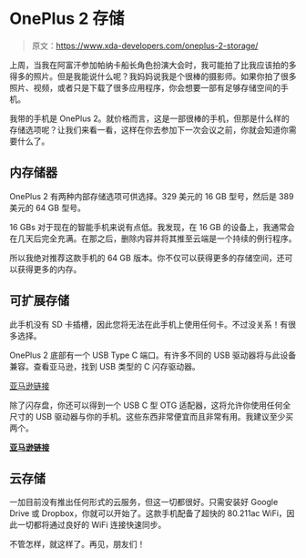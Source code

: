 # OnePlus 2 存储

> 原文：<https://www.xda-developers.com/oneplus-2-storage/>

上周，当我在阿富汗参加帕纳卡船长角色扮演大会时，我可能拍了比我应该拍的多得多的照片。但是我能说什么呢？我妈妈说我是个很棒的摄影师。如果你拍了很多照片、视频，或者只是下载了很多应用程序，你会想要一部有足够存储空间的手机。

我带的手机是 OnePlus 2。就价格而言，这是一部很棒的手机，但那是什么样的存储选项呢？让我们来看一看，这样在你去参加下一次会议之前，你就会知道你需要什么了。

## 内存储器

OnePlus 2 有两种内部存储选项可供选择。329 美元的 16 GB 型号，然后是 389 美元的 64 GB 型号。

16 GBs 对于现在的智能手机来说有点低。我发现，在 16 GB 的设备上，我通常会在几天后完全充满。在那之后，删除内容并将其推至云端是一个持续的例行程序。

所以我绝对推荐这款手机的 64 GB 版本。你不仅可以获得更多的存储空间，还可以获得更多的内存。

## 可扩展存储

此手机没有 SD 卡插槽，因此您将无法在此手机上使用任何卡。不过没关系！有很多选择。

OnePlus 2 底部有一个 USB Type C 端口。有许多不同的 USB 驱动器将与此设备兼容。查看亚马逊，找到 USB 类型的 C 闪存驱动器。

[亚马逊链接 ](http://www.amazon.com/s/ref=nb_sb_noss_1?url=search-alias%3Dcomputers&field-keywords=usb+type+c+flash+drive&rh=n%3A541966%2Ck%3Ausb+type+c+flash+drive&tag=xda-3b44kin-20&ascsubtag=UUxdaUeUpU15481&asc_refurl=https%3A%2F%2Fwww.xda-developers.com%2Foneplus-2-storage%2F&asc_campaign=Short-Term)

除了闪存盘，你还可以得到一个 USB C 型 OTG 适配器，这将允许你使用任何全尺寸的 USB 驱动器与你的手机。这些东西非常便宜而且非常有用。我建议至少买两个。

[**亚马逊链接**](http://www.amazon.com/s/ref=nb_sb_noss_2?url=search-alias%3Dcomputers&field-keywords=usb+type+c+otg&rh=n%3A541966%2Ck%3Ausb+type+c+otg&tag=xda-3b44kin-20&ascsubtag=UUxdaUeUpU15481&asc_refurl=https%3A%2F%2Fwww.xda-developers.com%2Foneplus-2-storage%2F&asc_campaign=Short-Term)

## 云存储

一加目前没有推出任何形式的云服务，但这一切都很好。只需安装好 Google Drive 或 Dropbox，你就可以开始了。这款手机配备了超快的 80.211ac WiFi，因此一切都将通过良好的 WiFi 连接快速同步。

不管怎样，就这样了。再见，朋友们！